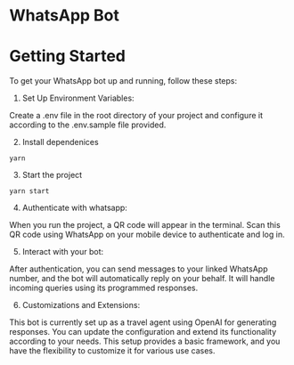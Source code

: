 # WhatsApp Bot

# Getting Started

To get your WhatsApp bot up and running, follow these steps:

1. Set Up Environment Variables:

Create a .env file in the root directory of your project and configure it according to the .env.sample file provided.

2. Install dependenices

```
yarn
```

3. Start the project

```
yarn start
```

4. Authenticate with whatsapp:

When you run the project, a QR code will appear in the terminal. Scan this QR code using WhatsApp on your mobile device to authenticate and log in.

5. Interact with your bot:

After authentication, you can send messages to your linked WhatsApp number, and the bot will automatically reply on your behalf. It will handle incoming queries using its programmed responses.

6. Customizations and Extensions:

This bot is currently set up as a travel agent using OpenAI for generating responses. You can update the configuration and extend its functionality according to your needs. This setup provides a basic framework, and you have the flexibility to customize it for various use cases.
